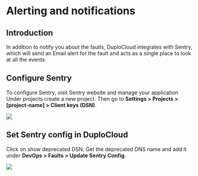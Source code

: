 # Alerting and notifications

## Introduction <a href="#0-toc-title" id="0-toc-title"></a>

In addition to notify you about the faults, DuploCloud integrates with Sentry, which will send an Email alert for the fault and acts as a single place to look at all the events.

## Configure Sentry <a href="#1-toc-title" id="1-toc-title"></a>

To configure Sentry, visit Sentry website and manage your application Under projects create a new project. Then go to **Settings > Projects > \[project-name] > Client keys (DSN)**.

![](https://duplocloud.com/wp-content/uploads/2021/11/sentry.png)

## Set Sentry config in DuploCloud <a href="#2-toc-title" id="2-toc-title"></a>

Click on show deprecated DSN, Get the deprecated DNS name and add it under **DevOps > Faults > Update Sentry Config**.

![](https://duplocloud.com/wp-content/uploads/2021/11/duplo-sentry.png)
